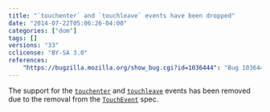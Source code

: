 ```yaml
---
title: "`touchenter` and `touchleave` events have been dropped"
date: "2014-07-22T05:06:26-04:00"
categories: ["dom"]
tags: []
versions: "33"
cclicense: "BY-SA 3.0"
references:
    "https://bugzilla.mozilla.org/show_bug.cgi?id=1036444": "Bug 1036444 – Remove the NS_TOUCH_ENTER and NS_TOUCH_LEAVE events"
---
```

The support for the [`touchenter`](https://developer.mozilla.org/en-US/docs/Web/Events/touchenter) and [`touchleave`](https://developer.mozilla.org/en-US/docs/Web/Events/touchleave) events has been removed due to the removal from the [`TouchEvent`](https://developer.mozilla.org/en-US/docs/Web/API/TouchEvent) spec.
